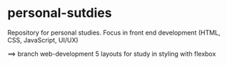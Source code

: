# personal-sutdies
Repository for personal studies.
Focus in front end development (HTML, CSS, JavaScript, UI/UX)

==> branch web-development
5 layouts for study in styling with flexbox
